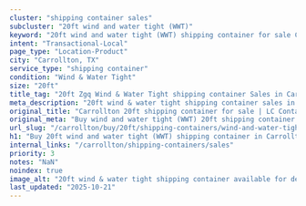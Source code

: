 ```yaml
---
cluster: "shipping container sales"
subcluster: "20ft wind and water tight (WWT)"
keyword: "20ft wind and water tight (WWT) shipping container for sale Carrollton, TX"
intent: "Transactional-Local"
page_type: "Location-Product"
city: "Carrollton, TX"
service_type: "shipping container"
condition: "Wind & Water Tight"
size: "20ft"
title_tag: "20ft Zgq Wind & Water Tight shipping container Sales in Carrollton | LC Container"
meta_description: "20ft wind & water tight shipping container sales in Carrollton. Fast delivery, competitive pricing. Serving shipping containers area. Quote ID: J9N. Call (214) 524-4168 for your free quote today."
original_title: "Carrollton 20ft shipping container for sale | LC Container"
original_meta: "Buy wind and water tight (WWT) 20ft shipping container sale with local delivery in Carrollton, TX. LC Container — local Since 2003. Request a fast quote today."
url_slug: "/carrollton/buy/20ft/shipping-containers/wind-and-water-tight-wwt"
h1: "Buy 20ft wind and water tight (WWT) shipping container in Carrollton"
internal_links: "/carrollton/shipping-containers/sales"
priority: 3
notes: "NaN"
noindex: true
image_alt: "20ft wind & water tight shipping container available for delivery in Carrollton"
last_updated: "2025-10-21"
---
```


<!-- TODO: Add unique city/inventory copy, images, and internal links here. -->

